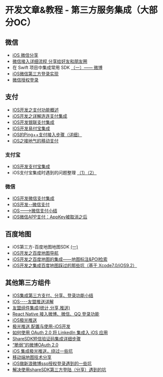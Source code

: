 # 开发文章&教程 - 第三方服务集成（大部分OC）
## 微信
- [iOS 微信分享][1]
- [微信接入详细流程 分享给好友和朋友圈][2]
- 在 Swift 项目中集成常用 SDK [（一）—— 微博][3]
- [iOS微信第三方登录实现][4]
- [微信授权登录][5]

## 支付
- [IOS开发之支付功能概述][6]
- [iOS开发之详解连连支付集成][7]
- [IOS开发银联支付集成][8]
- [IOS开发易付宝集成][9]
- [iOS的Ping++支付接入步骤（详细）][10]
- [iOS之接地气的移动支付][11]

### 支付宝
- [IOS开发支付宝集成][12]
- iOS支付宝集成时遇到的问题整理 [（1）][13][（2）][14]

### 微信
- [IOS开发微信支付集成][15]
- [IOS开发--微信支付][16]
- [iOS---\>微信支付小结][17]
- [iOS微信APP支付：AppKey被取消之后][18]

## 百度地图
- iOS第三方-百度地图地图SDK [(一)][19]
- [iOS开发之百度地图导航][20]
- [iOS开发之百度地图的集成——地图标注&POI检索][21]
- [iOS开发之集成百度地图踩过的那些坑（基于 Xcode7.0/iOS9.2）][22]

## 其他第三方组件
- [IOS集成第三方支付、分享、登录功能小结][23]
- [IOS----友盟推送详解][24]
- [友盟组件集成(统计,分享,推送)][25]
- [React Native 接入微博、微信、QQ 登录功能][26]
- [iOS极光推送][27]
- [极光推送 配置与使用-iOS开发][28]
- [如何使用 OAuth 2.0 将 LinkedIn 集成入 iOS 应用][29]
- [ShareSDK短信验证码集成详细步骤][30] 
- [“脆弱”的微博OAuth 2.0][31]
- [iOS 集成极光推送，绕过一些坑][32]
- [移动端地图技术分享][33]
- [iOS做新浪微博sso授权登录遇到的一些坑][34]
- [解决使用shareSDK第三方登陆（分享）遇到的坑][35]

[1]:	http://www.cnblogs.com/czq1989/p/5074977.html "iOS 微信分享"
[2]:	http://www.cnblogs.com/ithongjie/p/5125055.html "微信接入详细流程 分享给好友和朋友圈"
[3]:	https://autolayout.club/2016/01/12/%E5%9C%A8-Swift-%E9%A1%B9%E7%9B%AE%E4%B8%AD%E9%9B%86%E6%88%90%E5%B8%B8%E7%94%A8-SDK%EF%BC%88%E4%B8%80%EF%BC%89%E2%80%94%E2%80%94-%E5%BE%AE%E5%8D%9A/ "在 Swift 项目中集成常用 SDK（一）—— 微博"
[4]:	http://www.jianshu.com/p/0c3df308bcb3 "iOS微信第三方登录实现"
[5]:	http://blog.ximu.site/wei-xin-shou-quan-deng-lu/ "微信授权登录"
[6]:	http://www.cnblogs.com/goodboy-heyang/p/5252159.html "IOS开发之支付功能概述"
[7]:	http://allluckly.cn/ios%E6%94%AF%E4%BB%98/lianlianzhifu
[8]:	http://www.jianshu.com/p/1a06cc1aebd7 "IOS开发银联支付集成"
[9]:	http://www.jianshu.com/p/9e8e4e96fc79 "IOS开发易付宝集成"
[10]:	http://www.cnblogs.com/Li-zhen/p/5165204.html "iOS的Ping++支付接入步骤（详细）"
[11]:	http://www.devashen.com/blog/2016/01/26/pay/ "iOS之接地气的移动支付"
[12]:	http://www.jianshu.com/p/2b9bbfcb7ec4 "IOS开发支付宝集成"
[13]:	http://www.cnblogs.com/MasterPeng/p/5189297.html "iOS支付宝集成时遇到的问题整理（1）"
[14]:	http://www.cnblogs.com/MasterPeng/p/5190913.html "iOS支付宝集成时遇到的问题整理（2）"
[15]:	http://www.jianshu.com/p/f80b73cac052 "IOS开发微信支付集成"
[16]:	http://www.cnblogs.com/goodboy-heyang/p/5255818.html "IOS开发--微信支付"
[17]:	http://www.cnblogs.com/oceanHeart-yang/p/5305502.html "iOS--->微信支付小结"
[18]:	http://www.cocoachina.com/ios/20160126/15075.html
[19]:	http://www.cnblogs.com/hxwj/p/5146090.html "iOS第三方-百度地图地图SDK(一)"
[20]:	http://www.cnblogs.com/Jepson1218/p/5290095.html "iOS开发之百度地图导航"
[21]:	http://www.cnblogs.com/Jepson1218/p/5288287.html "iOS开发之百度地图的集成——地图标注&POI检索"
[22]:	http://www.cnblogs.com/Jepson1218/p/5285948.html "iOS开发之集成百度地图踩过的那些坑（基于 Xcode7.0/iOS9.2）"
[23]:	http://www.jianshu.com/p/5ba888badebd "IOS集成第三方支付、分享、登录功能小结"
[24]:	http://www.cnblogs.com/xiaoliao/p/5119570.html "IOS----友盟推送详解"
[25]:	http://www.jianshu.com/p/13d452679845 "友盟组件集成(统计,分享,推送)"
[26]:	http://www.cnblogs.com/parry/p/react_native_sns_weibo_wechat_qq_login.html "React Native 接入微博、微信、QQ 登录功能"
[27]:	http://www.cnblogs.com/leixu/p/5163876.html "iOS极光推送"
[28]:	http://www.cnblogs.com/zhangying-domy/p/5190305.html "极光推送_配置与使用-iOS开发"
[29]:	http://swift.gg/2016/02/03/linkedin-sign-in/ "如何使用 OAuth 2.0 将 LinkedIn 集成入 iOS 应用"
[30]:	http://www.cnblogs.com/ithongjie/p/4974608.html "ShareSDK短信验证码集成详细步骤"
[31]:	http://zhchbin.github.io/2016/02/16/The-Weakness-of-Weibo-OAuth2-0/ "“脆弱”的微博OAuth 2.0"
[32]:	http://www.jianshu.com/p/02ac579e3bde "iOS 集成极光推送，绕过一些坑"
[33]:	http://www.jianshu.com/p/41179be5893a "移动端地图技术分享"
[34]:	http://www.cnblogs.com/yajunLi/p/5359946.html "iOS做新浪微博sso授权登录遇到的一些坑"
[35]:	http://blog.treney.com/index.php/archives/shareSDK.html